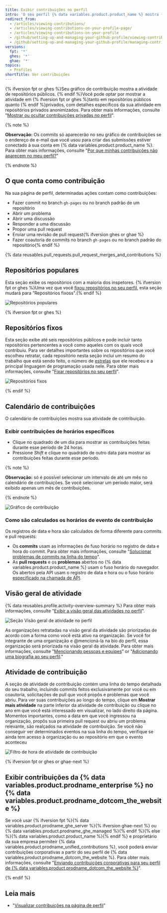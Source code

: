 ```yaml
---
title: Exibir contribuições no perfil
intro: 'O seu perfil {% data variables.product.product_name %} mostra {% ifversion fpt or ghes %}os seus repositórios fixos, bem como{% endif %} um gráfico das contribuições do repositório ao longo do último ano.'
redirect_from:
  - /articles/viewing-contributions/
  - /articles/viewing-contributions-on-your-profile-page/
  - /articles/viewing-contributions-on-your-profile
  - /github/setting-up-and-managing-your-github-profile/viewing-contributions-on-your-profile
  - /github/setting-up-and-managing-your-github-profile/managing-contribution-graphs-on-your-profile/viewing-contributions-on-your-profile
versions:
  fpt: '*'
  ghes: '*'
  ghae: '*'
topics:
  - Profiles
shortTitle: Ver contribuições
---
```


{% ifversion fpt or ghes %}Seu gráfico de contribuição mostra a atividade de repositórios públicos. {% endif %}Você pode optar por mostrar a atividade em {% ifversion fpt or ghes %}tanto em repositórios públicos quanto {% endif %}privados, com detalhes específicos da sua atividade em repositórios privados anonimizados. Para obter mais informações, consulte "[Mostrar ou ocultar contribuições privadas no perfil](/articles/publicizing-or-hiding-your-private-contributions-on-your-profile)".

{% note %}

**Observação:** Os commits só aparecerão no seu gráfico de contribuições se o endereço de e-mail que você usou para criar das submissões estiver conectado à sua conta em {% data variables.product.product_name %}. Para obter mais informações, consulte "[Por que minhas contribuições não aparecem no meu perfil?](/articles/why-are-my-contributions-not-showing-up-on-my-profile#your-local-git-commit-email-isnt-connected-to-your-account)"

{% endnote %}

## O que conta como contribuição

Na sua página de perfil, determinadas ações contam como contribuições:

- Fazer commit no branch `gh-pages` ou no branch padrão de um repositório
- Abrir um problema
- Abrir uma discussão
- Responder a uma discussão
- Propor uma pull request
- Enviar uma revisão de pull request{% ifversion ghes or ghae %}
- Fazer coautoria de commits no branch `gh-pages` ou no branch padrão do repositório{% endif %}

{% data reusables.pull_requests.pull_request_merges_and_contributions %}

## Repositórios populares

Esta seção exibe os repositórios com a maioria dos inspetores. {% ifversion fpt or ghes %}Uma vez que você [fixou repositórios no seu perfil](/articles/pinning-repositories-to-your-profile), esta seção mudará para "Repositórios fixoss".{% endif %}

![Repositórios populares](/assets/images/help/profile/profile_popular_repositories.png)

{% ifversion fpt or ghes %}

## Repositórios fixos

Esta seção exibe até seis repositórios públicos e pode incluir tanto repositórios pertencentes a você como aqueles com os quais você contribuiu. Para ver detalhes importantes sobre os repositórios que você escolheu retratar, cada repositório nesta seção inclui um resumo do trabalho que está sendo feito, o número de [estrelas](/articles/saving-repositories-with-stars/) que ele recebeu e a principal linguagem de programação usada nele. Para obter mais informações, consulte "[Fixar repositórios no seu perfil](/articles/pinning-repositories-to-your-profile)".

![Repositórios fixos](/assets/images/help/profile/profile_pinned_repositories.png)

{% endif %}

## Calendário de contribuições

O calendário de contribuições mostra sua atividade de contribuição.

### Exibir contribuições de horários específicos

- Clique no quadrado de um dia para mostrar as contribuições feitas durante esse período de 24 horas.
- Pressione *Shift* e clique no quadrado de outro data para mostrar as contribuições feitas durante esse período.

{% note %}

**Observação:** só é possível selecionar um intervalo de até um mês no calendário de contribuições. Se você selecionar um período maior, será exibido apenas um mês de contribuições.

{% endnote %}

![Gráfico de contribuição](/assets/images/help/profile/contributions_graph.png)

### Como são calculados os horários de evento de contribuição

Os registros de data e hora são calculados de forma diferente para commits e pull requests:
- Os **commits** usam as informações de fuso horário no registro de data e hora do commit. Para obter mais informações, consulte "[Solucionar problemas de commits na linha do tempo](/articles/troubleshooting-commits-on-your-timeline)".
- As **pull requests** e os **problemas** abertos no {% data variables.product.product_name %} usam o fuso horário do navegador. Os abertos pela API usam o registro de data e hora ou o fuso horário [especificado na chamada de API](https://developer.github.com/changes/2014-03-04-timezone-handling-changes).

## Visão geral de atividade

{% data reusables.profile.activity-overview-summary %} Para obter mais informações, consulte "[Exibir a visão geral das atividades no perfil](/articles/showing-an-overview-of-your-activity-on-your-profile)".

![Seção Visão geral de atividade no perfil](/assets/images/help/profile/activity-overview-section.png)

As organizações retratadas na visão geral da atividade são priorizadas de acordo com a forma como você está ativo na organização. Se você for integrante de uma organização e @mencioná-la na bio do perfil, essa organização será priorizada na visão geral da atividade. Para obter mais informações, consulte "[Mencionando pessoas e equipes](/articles/basic-writing-and-formatting-syntax/#mentioning-people-and-teams)” or "[Adicionando uma biografia ao seu perfil](/articles/adding-a-bio-to-your-profile/)."

## Atividade de contribuição

A seção de atividade de contribuição contém uma linha do tempo detalhada do seu trabalho, incluindo commits feitos exclusivamente por você ou em coautoria, solicitações de pull que você propôs e problemas que você abriu. Para ver suas contribuições ao longo do tempo, clique em **Mostrar mais atividade** na parte inferior da atividade de contribuição ou clique no ano em que você está interessado em visualizar, no lado direito da página. Momentos importantes, como a data em que você ingressou na organização, propôs sua primeira pull request ou abriu um problema relevante, são realçados na atividade de contribuição. Se você não conseguir ver determinados eventos na sua linha do tempo, verifique se ainda tem acesso à organização ou ao repositório em que o evento aconteceu

![Filtro de hora de atividade de contribuição](/assets/images/help/profile/contributions_activity_time_filter.png)

{% ifversion fpt or ghes or ghae-next %}

## Exibir contribuições da {% data variables.product.prodname_enterprise %} no {% data variables.product.prodname_dotcom_the_website %}

Se você usar {% ifversion fpt %}{% data variables.product.prodname_ghe_server %}{% ifversion ghae-next %} ou {% data variables.product.prodname_ghe_managed %}{% endif %}{% else %}{% data variables.product.product_name %}{% endif %} e proprietário da sua empresa permiteir {% data variables.product.prodname_unified_contributions %}, você poderá enviar contribuições corporativas a partir do seu perfil de {% data variables.product.prodname_dotcom_the_website %}. Para obter mais informações, consulte "[Enviando contribuições corporativas para seu perfil de {% data variables.product.prodname_dotcom_the_website %}](/account-and-profile/setting-up-and-managing-your-github-profile/managing-contribution-graphs-on-your-profile/sending-enterprise-contributions-to-your-githubcom-profile)".

{% endif %}

## Leia mais

- "[Visualizar contribuições na página de perfil](/articles/viewing-contributions-on-your-profile-page)"
